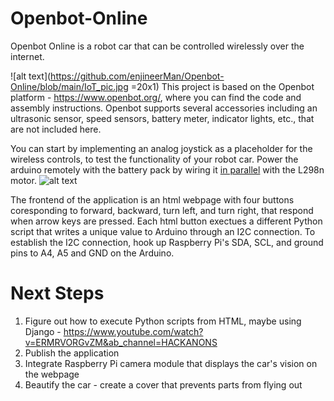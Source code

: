 # Openbot-Online
Openbot Online is a robot car that can be controlled wirelessly over the internet.

![alt text](https://github.com/enjineerMan/Openbot-Online/blob/main/IoT_pic.jpg =20x1)
This project is based on the Openbot platform - https://www.openbot.org/, where you can find the code and assembly instructions. Openbot supports several accessories including an ultrasonic sensor, speed sensors, battery meter, indicator lights, etc., that are not included here. 

You can start by implementing an analog joystick as a placeholder for the wireless controls, to test the functionality of your robot car. Power the arduino remotely with the battery pack by wiring it [in parallel](https://drive.google.com/file/d/1-fU374w7UUGw3x4KoXRMy0vZBtCq_B5N/view?usp=sharing) with the L298n motor.
![alt text](https://github.com/enjineerMan/Openbot-Online/blob/main/cargif.gif)

The frontend of the application is an html webpage with four buttons coresponding to forward, backward, turn left, and turn right, that respond when arrow keys are pressed. Each html button exectues a different Python script that writes a unique value to Arduino through an I2C connection. To establish the I2C connection, hook up Raspberry Pi's SDA, SCL, and ground pins to A4, A5 and GND on the Arduino. 

# Next Steps

1. Figure out how to execute Python scripts from HTML, maybe using Django - https://www.youtube.com/watch?v=ERMRVORGvZM&ab_channel=HACKANONS
2. Publish the application
3. Integrate Raspberry Pi camera module that displays the car's vision on the webpage
4. Beautify the car - create a cover that prevents parts from flying out


